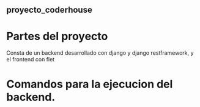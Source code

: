 ## proyecto_coderhouse

# Partes del proyecto
Consta de un backend desarrollado con django y django restframework, y el frontend con flet

# Comandos para la ejecucion del backend.

